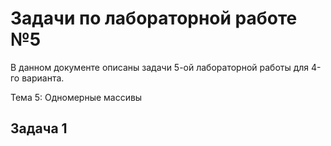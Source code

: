 <h1>Задачи по лабораторной работе №5</h1>
<p>В данном документе описаны задачи 5-ой лабораторной работы для 4-го варианта.</p>
<p>Тема 5: Одномерные массивы</p>
<h2>Задача 1</h2>
